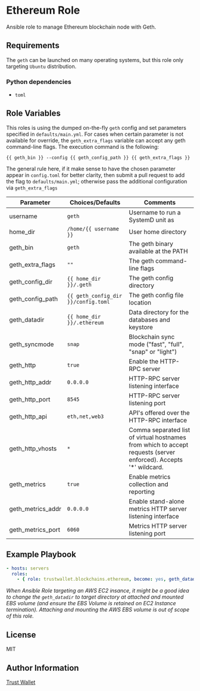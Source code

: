 # Ethereum Role

Ansible role to manage Ethereum blockchain node with Geth.

## Requirements

The `geth` can be launched on many operating systems, but this role only targeting `Ubuntu` distribution.

### Python dependencies

* `toml`


## Role Variables

This roles is using the dumped on-the-fly `geth` config and set
parameters specified in `defaults/main.yml`.
For cases when certain parameter is not available for override,
the `geth_extra_flags` variable can accept any geth command-line flags.
The execution command is the following:

```
{{ geth_bin }} --config {{ geth_config_path }} {{ geth_extra_flags }}
```

The general rule here, if it make sense to have the chosen parameter appear in `config.toml` for better clarity, then submit a pull request to add the flag to `defaults/main.yml`; otherwise pass the additional configuration via `geth_extra_flags`


| Parameter | Choices/Defaults | Comments | 
|---|---|---|
| username | `geth` | Username to run a SystemD unit as |
| home_dir | `/home/{{ username }}` | User home directory |
| geth_bin | `geth` | The geth binary available at the PATH |
| geth_extra_flags | `""` | The geth command-line flags |
| geth_config_dir | `{{ home_dir }}/.geth` | The geth config directory |
| geth_config_path | `{{ geth_config_dir }}/config.toml` | The geth config file location |
| geth_datadir | `{{ home_dir }}/.ethereum` | Data directory for the databases and keystore |
| geth_syncmode | `snap` | Blockchain sync mode ("fast", "full", "snap" or "light") |
| geth_http | `true` | Enable the HTTP-RPC server |
| geth_http_addr | `0.0.0.0` | HTTP-RPC server listening interface |
| geth_http_port | `8545` | HTTP-RPC server listening port |
| geth_http_api | `eth,net,web3` | API's offered over the HTTP-RPC interface |
| geth_http_vhosts | `*` | Comma separated list of virtual hostnames from which to accept requests (server enforced). Accepts '*' wildcard. |
| geth_metrics | `true` | Enable metrics collection and reporting |
| geth_metrics_addr | `0.0.0.0` | Enable stand-alone metrics HTTP server listening interface |
| geth_metrics_port | `6060` | Metrics HTTP server listening port |


## Example Playbook

```yml
- hosts: servers
  roles:
    - { role: trustwallet.blockchains.ethereum, become: yes, geth_datadir: /mnt/data }
```

_When Ansible Role targeting an AWS EC2 insance, it might be a good idea to
change the `geth_datadir` to target directory at attached and mounted 
EBS volume (and ensure the EBS Volume is retained on EC2 Instance termination).
Attaching and mounting the AWS EBS volume is out of scope of this role._


## License

MIT

## Author Information

[Trust Wallet](https://trustwallet.com)